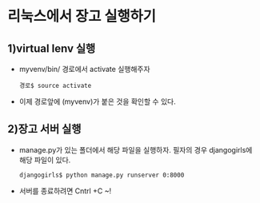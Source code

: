 # 리눅스에서 장고 실행하기

## 1)virtual lenv 실행 
- myvenv/bin/ 경로에서 activate 실행해주자
   ```{.no-highlight}
   경로$ source activate
- 이제 경로앞에 (myvenv)가 붙은 것을 확인할 수 있다.
  
## 2)장고 서버 실행
- manage.py가 있는 폴더에서 해당 파일을 실행하자. 필자의 경우 djangogirls에 해당 파일이 있다.
   ```{.no-highlight}
   djangogirls$ python manage.py runserver 0:8000
- 서버를 종료하려면 Cntrl +C ~!
